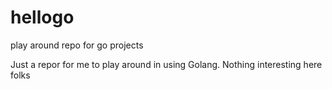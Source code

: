 # hellogo
play around repo for go projects

Just a repor for me to play around in using Golang. Nothing interesting here folks
